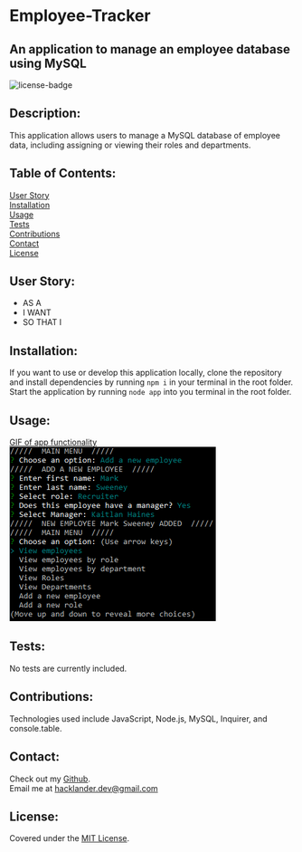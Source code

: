 # Employee-Tracker
## An application to manage an employee database using MySQL

![license-badge](https://shields.io/github/license/MonsAltus/Employee-Tracker)

## Description:
This application allows users to manage a MySQL database of employee data, including assigning or viewing their roles and departments.

## Table of Contents:
[User Story](#User-Story)<br>
[Installation](#Installation)<br>
[Usage](#Usage)<br>
[Tests](#Tests)<br>
[Contributions](#Contributions)<br>
[Contact](#Contact)<br>
[License](#License)<br>

## User Story:
- AS A 
- I WANT 
- SO THAT I 

## Installation:
If you want to use or develop this application locally, clone the repository and install dependencies by running `npm i` in your terminal in the root folder.
Start the application by running `node app` into you terminal in the root folder.

## Usage:
[GIF of app functionality](./assets/preview1.gif)
![Image of app functionality](./assets/preview2.png)<br>

## Tests:
No tests are currently included.

## Contributions:
Technologies used include JavaScript, Node.js, MySQL, Inquirer, and console.table.

## Contact:
Check out my [Github](https://github.com/MonsAltus).<br>
Email me at <hacklander.dev@gmail.com>

## License:
Covered under the [MIT License](https://github.com/MonsAltus//Employee-Tracker/blob/main/LICENSE).
